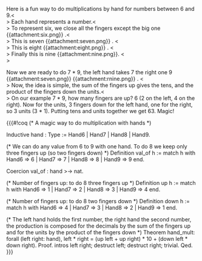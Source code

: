 Here is a fun way to do multiplications by hand for numbers between 6 and 9.<<BR>> Each hand represents a number.<<BR>> To represent six, we close all the fingers except the big one {{attachment:six.png}} .<<BR>>  This is seven {{attachment:seven.png}} . <<BR>>  This is eight {{attachment:eight.png}} . <<BR>> Finally this is nine {{attachment:nine.png}}. <<BR>>

Now we are ready to do 7 * 9, the left hand takes 7 the right one 9 {{attachment:seven.png}} {{attachment:rnine.png}} . <<BR>> Now, the idea is simple, the sum of the fingers up gives the tens, and the product of the fingers down the units.<<BR>> On our example 7 * 9, how many fingers are up? 6 (2 on the left, 4 on the right). Now for the units, 3 fingers down for the left hand, one for the right, so 3 units (3 * 1). Putting tens and units together we get 63. Magic!

{{{#!coq
(* A magic way to do multiplication with hands *)

Inductive hand : Type := Hand6 | Hand7 | Hand8 | Hand9.

(* We can do any value from 6 to 9 with one hand. To do 8 we keep
   only three fingers up (so two fingers down) *)
Definition val_of h := 
match h with Hand6 => 6 | Hand7 => 7 | Hand8 => 8 | Hand9 => 9 end.

Coercion val_of : hand >-> nat.

(* Number of fingers up: to do 8 three fingers up *)
Definition up h := 
match h with Hand6 => 1 | Hand7 => 2 | Hand8 => 3 | Hand9 => 4 end.

(* Number of fingers up: to do 8 two fingers down *)
Definition down h := 
 match h with Hand6 => 4 | Hand7 => 3 | Hand8 => 2 | Hand9 => 1 end.

(* The left hand holds the first number, the right hand the second number,
   the production is composed 
     for the decimals by the sum of the fingers up and 
     for the units by the product of the fingers down
 *)
Theorem hand_mult: forall (left right: hand),
  left * right = (up left + up right) * 10 + (down left * down right).
Proof.
intros left right; destruct left; destruct right; trivial.
Qed.
}}}
